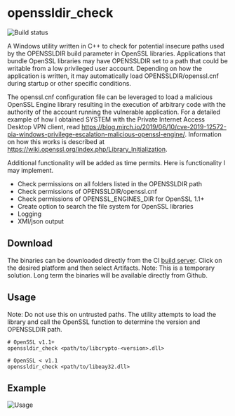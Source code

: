 # openssldir_check
![Build status](https://ci.appveyor.com/api/projects/status/ub0p91a33qxpjhdq/branch/master?svg=true)

A Windows utility written in C++ to check for potential insecure paths used by the OPENSSLDIR build parameter in OpenSSL libraries. Applications that bundle OpenSSL libraries may have OPENSSLDIR set to a path that could be writable from a low privileged user account. Depending on how the application is written, it may automatically load OPENSSLDIR/openssl.cnf during startup or other specific conditions.

The openssl.cnf configuration file can be leveraged to load a malicious OpenSSL Engine library resulting in the execution of arbitrary code with the authority of the account running the vulnerable application. For a detailed example of how I obtained SYSTEM with the Private Internet Access Desktop VPN client, read https://blog.mirch.io/2019/06/10/cve-2019-12572-pia-windows-privilege-escalation-malicious-openssl-engine/. Information on how this works is described at https://wiki.openssl.org/index.php/Library_Initialization.

Additional functionality will be added as time permits. Here is functionality I may implement.
* Check permissions on all folders listed in the OPENSSLDIR path
* Check permissions of OPENSSLDIR/openssl.cnf
* Check permissions of OPENSSL_ENGINES_DIR for OpenSSL 1.1+
* Create option to search the file system for OpenSSL libraries
* Logging
* XMl/json output

## Download
The binaries can be downloaded directly from the CI [build server](https://ci.appveyor.com/project/mirchr/openssldir-check?branch=master). Click on the desired platform and then select Artifacts. Note: This is a temporary solution. Long term the binaries will be available directly from Github.

## Usage
Note: Do not use this on untrusted paths. The utility attempts to load the library and call the OpenSSL function to determine the version and OPENSSLDIR path.
```
# OpenSSL v1.1+
openssldir_check <path/to/libcrypto-<version>.dll>

# OpenSSL < v1.1
openssldir_check <path/to/libeay32.dll>
```

## Example
![Usage](https://mirchhome.files.wordpress.com/2019/06/openssldir_check-usage.png)
